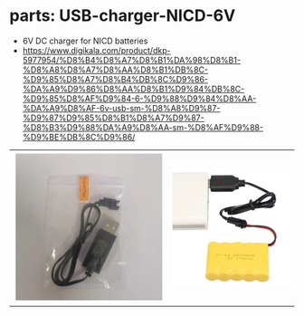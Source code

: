 # parts: USB-charger-NICD-6V

- 6V DC charger for NICD batteries
- https://www.digikala.com/product/dkp-5977954/%D8%B4%D8%A7%D8%B1%DA%98%D8%B1-%D8%A8%D8%A7%D8%AA%D8%B1%DB%8C-%D9%85%D8%A7%D8%B4%DB%8C%D9%86-%DA%A9%D9%86%D8%AA%D8%B1%D9%84%DB%8C-%D9%85%D8%AF%D9%84-6-%D9%88%D9%84%D8%AA-%DA%A9%D8%AF-6v-usb-sm-%D8%A8%D9%87-%D9%87%D9%85%D8%B1%D8%A7%D9%87-%D8%B3%D9%88%DA%A9%D8%AA-sm-%D8%AF%D9%88-%D9%BE%DB%8C%D9%86/

|   |   |
| --- | --- |
| ![image](https://github.com/kamangir/assets2/raw/main/bluer-sbc/parts/USB-charger-NICD-6V-1.jpg?raw=true) | ![image](https://github.com/kamangir/assets2/raw/main/bluer-sbc/parts/USB-charger-NICD-6V-2.jpg?raw=true) |
